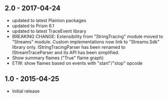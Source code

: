## 2.0 - 2017-04-24

- updated to latest Plainion packages
- updated to Prism 6.1
- updated to latest TraceEvent library
- BREAKING CHANGE: Extensibility from "StringTracing" module moved to "Streams" module. Custom implementations now link to "Streams.Sdk" library only.
  IStringTracingParser has been renamed to IStreamTraceParser and its API has been simplified.
- Show summary flames ("True" flame graph)
- ETW: show flames based on events with "start"/"stop" opcode

## 1.0 - 2015-04-25

- Initial release